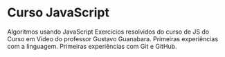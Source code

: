 # Curso JavaScript
 Algoritmos usando JavaScript
 Exercícios resolvidos do curso de JS do Curso em Vídeo do professor Gustavo Guanabara. 
 Primeiras experiências com a linguagem.
 Primeiras experiências com Git e GitHub.
